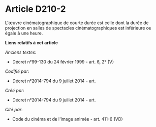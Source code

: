 # Article D210-2

L'œuvre cinématographique de courte durée est celle dont la durée de projection en salles de spectacles cinématographiques
est inférieure ou égale à une heure.

**Liens relatifs à cet article**

_Anciens textes_:

  - Décret n°99-130 du 24 février 1999 - art. 6, 2° (V)

_Codifié par_:

  - Décret n°2014-794 du 9 juillet 2014 - art.

_Créé par_:

  - Décret n°2014-794 du 9 juillet 2014 - art.

_Cité par_:

  - Code du cinéma et de l'image animée - art. 411-6 (VD)
